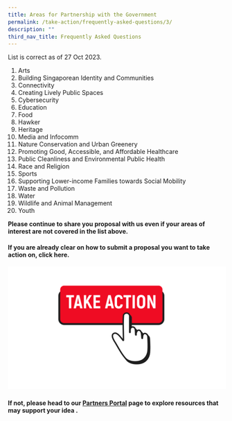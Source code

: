 ```yaml
---
title: Areas for Partnership with the Government
permalink: /take-action/frequently-asked-questions/3/
description: ""
third_nav_title: Frequently Asked Questions
---
```

List is correct as of 27 Oct 2023. 

1. Arts
2. Building Singaporean Identity and Communities
3. Connectivity
4. Creating Lively Public Spaces
5. Cybersecurity
6. Education
7. Food
8. Hawker
9. Heritage
10. Media and Infocomm
11. Nature Conservation and Urban Greenery
12. Promoting Good, Accessible, and Affordable Healthcare
13. Public Cleanliness and Environmental Public Health
14. Race and Religion
15. Sports
16. Supporting Lower-income Families towards Social Mobility
17. Waste and Pollution
18. Water
19. Wildlife and Animal Management
20. Youth

**Please continue to share you proposal with us even if your areas of interest are not covered in the list above.**

#### If you are already clear on how to submit a proposal you want to take action on, click here. 

[![](/images/take%20action.png)](https://go.gov.sg/takeactiontoday)

#### If not, please head to our [Partners Portal](/take-action/partnersportal/) page to explore resources that may support your idea .